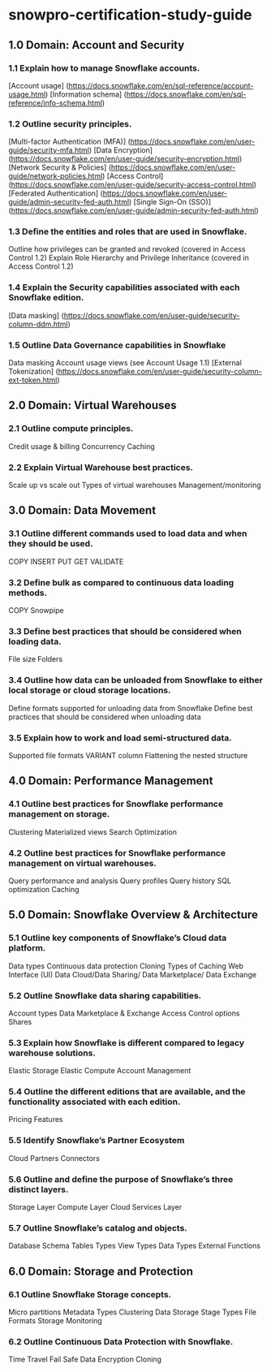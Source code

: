 # snowpro-certification-study-guide


## 1.0 Domain: Account and Security

 ### 1.1 Explain how to manage Snowflake accounts.

  [Account usage] (https://docs.snowflake.com/en/sql-reference/account-usage.html)
  [Information schema] (https://docs.snowflake.com/en/sql-reference/info-schema.html)

 ### 1.2 Outline security principles.

  [Multi-factor Authentication (MFA)] (https://docs.snowflake.com/en/user-guide/security-mfa.html)
  [Data Encryption] (https://docs.snowflake.com/en/user-guide/security-encryption.html)
  [Network Security & Policies] (https://docs.snowflake.com/en/user-guide/network-policies.html)
  [Access Control] (https://docs.snowflake.com/en/user-guide/security-access-control.html)
  [Federated Authentication] (https://docs.snowflake.com/en/user-guide/admin-security-fed-auth.html)
  [Single Sign-On (SSO)] (https://docs.snowflake.com/en/user-guide/admin-security-fed-auth.html)

 ### 1.3 Define the entities and roles that are used in Snowflake.

  Outline how privileges can be granted and revoked (covered in Access Control 1.2)
  Explain Role Hierarchy and Privilege Inheritance (covered in Access Control 1.2)
  
 ### 1.4 Explain the Security capabilities associated with each Snowflake edition.

  [Data masking] (https://docs.snowflake.com/en/user-guide/security-column-ddm.html)

 ### 1.5 Outline Data Governance capabilities in Snowflake

  Data masking 
  Account usage views (see Account Usage 1.1)
  [External Tokenization] (https://docs.snowflake.com/en/user-guide/security-column-ext-token.html)

## 2.0 Domain: Virtual Warehouses

 ### 2.1 Outline compute principles.

  Credit usage & billing
  Concurrency
  Caching

 ### 2.2 Explain Virtual Warehouse best practices.

  Scale up vs scale out
  Types of virtual warehouses
  Management/monitoring

## 3.0 Domain: Data Movement

 ### 3.1 Outline different commands used to load data and when they should be used.

  COPY
  INSERT
  PUT
  GET
  VALIDATE

 ### 3.2 Define bulk as compared to continuous data loading methods.

  COPY
  Snowpipe

 ### 3.3 Define best practices that should be considered when loading data.

  File size
  Folders

 ### 3.4 Outline how data can be unloaded from Snowflake to either local storage or cloud storage locations.

  Define formats supported for unloading data from Snowflake
  Define best practices that should be considered when unloading data

 ### 3.5 Explain how to work and load semi-structured data.

  Supported file formats
  VARIANT column
  Flattening the nested structure

## 4.0 Domain: Performance Management

 ### 4.1 Outline best practices for Snowflake performance management on storage.

  Clustering
  Materialized views
  Search Optimization

 ### 4.2 Outline best practices for Snowflake performance management on virtual warehouses.

  Query performance and analysis
  Query profiles
  Query history
  SQL optimization
  Caching

## 5.0 Domain: Snowflake Overview & Architecture

 ### 5.1 Outline key components of Snowflake’s Cloud data platform.

  Data types
  Continuous data protection
  Cloning
  Types of Caching
  Web Interface (UI)
  Data Cloud/Data Sharing/ Data Marketplace/ Data Exchange

 ### 5.2 Outline Snowflake data sharing capabilities.

  Account types
  Data Marketplace & Exchange
  Access Control options
  Shares

 ### 5.3 Explain how Snowflake is different compared to legacy warehouse solutions.

  Elastic Storage
  Elastic Compute
  Account Management

 ### 5.4 Outline the different editions that are available, and the functionality associated with each edition.

  Pricing
  Features

 ### 5.5 Identify Snowflake’s Partner Ecosystem

  Cloud Partners
  Connectors

 ### 5.6 Outline and define the purpose of Snowflake’s three distinct layers.

  Storage Layer
  Compute Layer
  Cloud Services Layer
  
 ### 5.7 Outline Snowflake’s catalog and objects.

  Database
  Schema
  Tables Types
  View Types
  Data Types
  External Functions

## 6.0 Domain: Storage and Protection

### 6.1 Outline Snowflake Storage concepts.

  Micro partitions
  Metadata Types
  Clustering
  Data Storage
  Stage Types
  File Formats
  Storage Monitoring

 ### 6.2 Outline Continuous Data Protection with Snowflake.

  Time Travel
  Fail Safe
  Data Encryption
  Cloning
